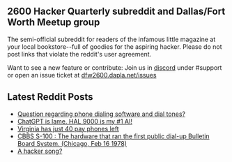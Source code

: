 ## 2600 Hacker Quarterly subreddit and Dallas/Fort Worth Meetup group
The semi-official subreddit for readers of the infamous little magazine at your local bookstore--full of goodies for the aspiring hacker. Please do not post links that violate the reddit's user agreement.

Want to see a new feature or contribute: 
Join us in [discord](https://dfw2600.dapla.net/chat) under #support or open an issue ticket at [dfw2600.dapla.net/issues](https://dfw2600.dapla.net/issues)

## Latest Reddit Posts
<!-- BLOG-POST-LIST:START -->
- [Question regarding phone dialing software and dial tones?](https://www.reddit.com/r/2600/comments/13sp63w/question_regarding_phone_dialing_software_and/)
- [ChatGPT is lame. HAL 9000 is my #1 AI!](https://www.reddit.com/r/2600/comments/13sfdhb/chatgpt_is_lame_hal_9000_is_my_1_ai/)
- [Virginia has just 40 pay phones left](https://www.reddit.com/r/2600/comments/13r4ztn/virginia_has_just_40_pay_phones_left/)
- [CBBS S-100 : The hardware that ran the first public dial-up Bulletin Board System. (Chicago, Feb 16 1978)](https://www.reddit.com/r/2600/comments/13qrps9/cbbs_s100_the_hardware_that_ran_the_first_public/)
- [A hacker song?](https://www.reddit.com/r/2600/comments/13qmhbi/a_hacker_song/)
<!-- BLOG-POST-LIST:END -->
